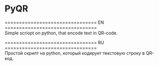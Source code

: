 # PyQR   
   
================================ EN ================================   
Simple scriopt on python, that encode text in QR-code.   
   
   
================================ RU ================================   
Простой скрипт на python, который кодирует текстовую строку в QR-код.   
